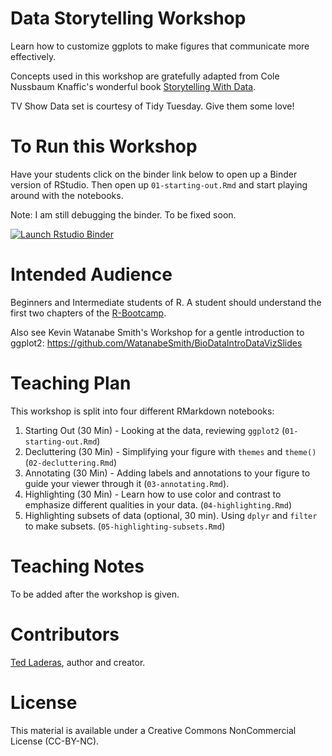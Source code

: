# Data Storytelling Workshop

Learn how to customize ggplots to make figures that communicate more effectively. 

Concepts used in this workshop are gratefully adapted from Cole Nussbaum Knaffic's wonderful book [Storytelling With Data](http://www.storytellingwithdata.com/). 

TV Show Data set is courtesy of Tidy Tuesday. Give them some love!

# To Run this Workshop

Have your students click on the binder link below to open up a Binder version of RStudio. Then open up `01-starting-out.Rmd` and start playing around with the notebooks.

Note: I am still debugging the binder. To be fixed soon.

<!-- badges: start -->
[![Launch Rstudio Binder](http://mybinder.org/badge_logo.svg)](https://mybinder.org/v2/gh/laderast/data_storytelling_bdc/master?urlpath=rstudio)
<!-- badges: end -->

# Intended Audience

Beginners and Intermediate students of R. A student should understand the first two chapters of the [R-Bootcamp](http://r-bootcamp.netlify.com).

Also see Kevin Watanabe Smith's Workshop for a gentle introduction to ggplot2: https://github.com/WatanabeSmith/BioDataIntroDataVizSlides

# Teaching Plan

This workshop is split into four different RMarkdown notebooks:

1. Starting Out (30 Min) - Looking at the data, reviewing `ggplot2` (`01-starting-out.Rmd`)
2. Decluttering (30 Min) - Simplifying your figure with `themes` and `theme()` (`02-decluttering.Rmd`)
3. Annotating (30 Min) - Adding labels and annotations to your figure to guide your viewer through it (`03-annotating.Rmd`).
4. Highlighting (30 Min) - Learn how to use color and contrast to emphasize different qualities in your data. (`04-highlighting.Rmd`)
5. Highlighting subsets of data (optional, 30 min). Using `dplyr` and `filter` to make subsets. (`05-highlighting-subsets.Rmd`)

# Teaching Notes

To be added after the workshop is given.

# Contributors

[Ted Laderas](https://laderast.github.io), author and creator.

# License

This material is available under a Creative Commons NonCommercial License (CC-BY-NC).


